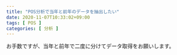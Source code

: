 ```yaml
---
title: "POS分析で当年と前年のデータを抽出したい"
date: 2020-11-07T10:33:02+09:00
tags: [ POS ]
categories: [ 分析 ]
---
```


お手数ですが、当年と前年で二度に分けてデータ取得をお願いします。
